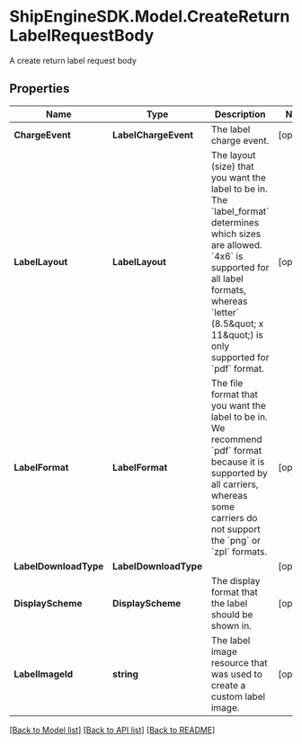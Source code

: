 # ShipEngineSDK.Model.CreateReturnLabelRequestBody
A create return label request body

## Properties

Name | Type | Description | Notes
------------ | ------------- | ------------- | -------------
**ChargeEvent** | **LabelChargeEvent** | The label charge event.  | [optional] 
**LabelLayout** | **LabelLayout** | The layout (size) that you want the label to be in.  The &#x60;label_format&#x60; determines which sizes are allowed.  &#x60;4x6&#x60; is supported for all label formats, whereas &#x60;letter&#x60; (8.5\&quot; x 11\&quot;) is only supported for &#x60;pdf&#x60; format.  | [optional] 
**LabelFormat** | **LabelFormat** | The file format that you want the label to be in.  We recommend &#x60;pdf&#x60; format because it is supported by all carriers, whereas some carriers do not support the &#x60;png&#x60; or &#x60;zpl&#x60; formats.  | [optional] 
**LabelDownloadType** | **LabelDownloadType** |  | [optional] 
**DisplayScheme** | **DisplayScheme** | The display format that the label should be shown in. | [optional] 
**LabelImageId** | **string** | The label image resource that was used to create a custom label image. | [optional] 

[[Back to Model list]](../README.md#documentation-for-models) [[Back to API list]](../README.md#documentation-for-api-endpoints) [[Back to README]](../README.md)

